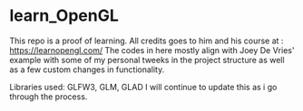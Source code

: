 # learn_OpenGL
This repo is a proof of learning.
All credits goes to him and his course at : https://learnopengl.com/
The codes in here mostly align with Joey De Vries' example with some of my personal tweeks in the project structure as well as a few custom changes in functionality.

Libraries used: GLFW3, GLM, GLAD
I will continue to update this as i go through the process.


